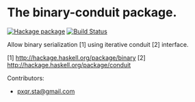 The binary-conduit package.
===========================

[![Hackage package][Hackage Version Image]][Hackage package]
[![Build Status][Build Status Image]][Build Status]

[Hackage Version Image]: http://img.shields.io/hackage/v/binary-conduit.svg
[Hackage package]: http://hackage.haskell.org/package/binary-conduit
[Build Status Image]: https://travis-ci.org/qnikst/binary-conduit.svg
[Build Status]: https://travis-ci.org/qnikst/binary-conduit.svg

Allow binary serialization [1] using iterative conduit [2] interface.

[1] http://hackage.haskell.org/package/binary
[2] http://hackage.haskell.org/package/conduit

Contributors:

  * pxqr.sta@gmail.com

